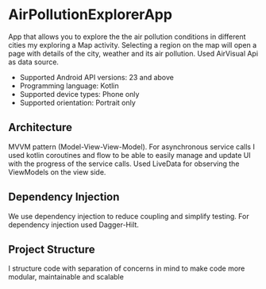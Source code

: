 # AirPollutionExplorerApp
App that allows you to explore the the air pollution conditions in different cities my exploring a Map activity.
Selecting a region on the map will open a page with details of the city, weather and its air pollution. Used AirVisual Api as data source.

- Supported Android API versions: 23 and above
- Programming language: Kotlin
- Supported device types: Phone only
- Supported orientation: Portrait only

## Architecture
MVVM pattern (Model-View-View-Model).
For asynchronous service calls I used kotlin coroutines and flow to be able to easily manage and update UI with the progress of the service calls.
Used LiveData for observing the ViewModels on the view side.

## Dependency Injection
We use dependency injection to reduce coupling and simplify testing.
For dependency injection used Dagger-Hilt.

## Project Structure
I structure code with separation of concerns in mind to make code more modular, maintainable and scalable




